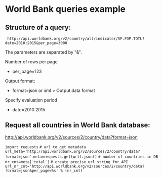 
# World Bank queries example


## Structure of a query:

``` http://api.worldbank.org/v2/country/all/indicator/SP.POP.TOTL?date=2010:2015&per_page=3000```

The parameters are separated by "&".

Number of rows per page
* per_page=123

Output format:
* format=json or xml > Output data format

Specify evaluation period
* date=2010:2015


## Request all countries in World Bank database:
http://api.worldbank.org/v2/sources/2/country/data?format=json

```import requests```
```# url to get metadata```
```url_meta='http://api.worldbank.org/v2/sources/2/country/data?format=json'```
```meta=requests.get(url).json()```
```# number of countries in DB```
```nr_cnt=meta['total']```
```# create precise url string for API```
```url_nr_cnt='http://api.worldbank.org/v2/sources/2/country/data?format=json&per_page=%s' % (nr_cnt)```
